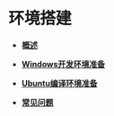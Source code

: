 # 环境搭建<a name="ZH-CN_TOPIC_0000001157501675"></a>

-   **[概述](概述-7.md)**  

-   **[Windows开发环境准备](Windows开发环境准备-8.md)**  

-   **[Ubuntu编译环境准备](Ubuntu编译环境准备-9.md)**  

-   **[常见问题](常见问题-10.md)**  


